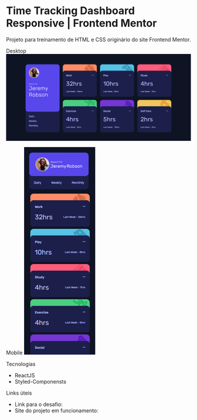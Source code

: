 # Time Tracking Dashboard Responsive | Frontend Mentor

Projeto para treinamento de HTML e CSS originário do site Frontend Mentor.

Desktop
![image](https://github.com/carolferreiradev/Time-Tracking-Dashboard-Frontend-Mentor/blob/master/public/assets/github.png)

Mobile
![image](https://github.com/carolferreiradev/Time-Tracking-Dashboard-Frontend-Mentor/blob/master/public/assets/github-mobile.png)


Tecnologias
- ReactJS
- Styled-Componensts

Links úteis
- Link para o desafio:
- Site do projeto em funcionamento:
